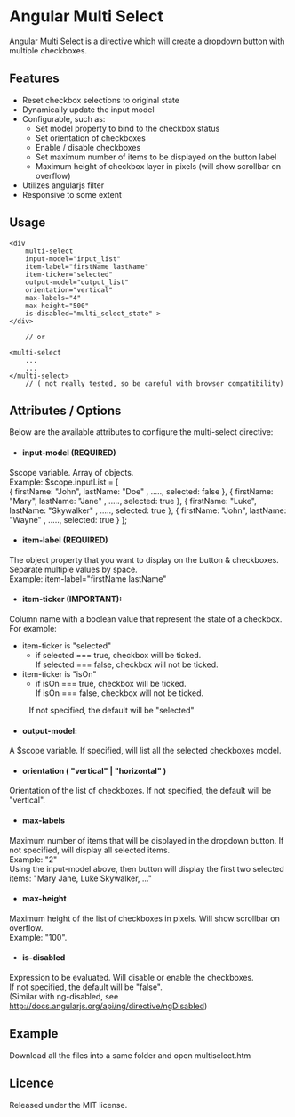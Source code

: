 Angular Multi Select
====================
Angular Multi Select is a directive which will create a dropdown button with multiple checkboxes.

Features
--
  - Reset checkbox selections to original state
  - Dynamically update the input model
  - Configurable, such as:
    - Set model property to bind to the checkbox status
    - Set orientation of checkboxes
    - Enable / disable checkboxes
    - Set maximum number of items to be displayed on the button label
    - Maximum height of checkbox layer in pixels (will show scrollbar on overflow)
  - Utilizes angularjs filter
  - Responsive to some extent
  
Usage
--
    <div
        multi-select 
        input-model="input_list"          
        item-label="firstName lastName" 
        item-ticker="selected"  
        output-model="output_list"
        orientation="vertical" 
        max-labels="4"
        max-height="500"
        is-disabled="multi_select_state" >
    </div>
    
        // or
 
    <multi-select 
        ...
        ...
    </multi-select> 
        // ( not really tested, so be careful with browser compatibility)

Attributes / Options
--
Below are the available attributes to configure the multi-select directive:

- #### input-model (REQUIRED)
$scope variable. Array of objects. 
<br />Example:
      $scope.inputList = [    
        { firstName: "John", lastName: "Doe"        , ....., selected: false },
        { firstName: "Mary", lastName: "Jane"       , ....., selected: true },
        { firstName: "Luke", lastName: "Skywalker"  , ....., selected: true },
        { firstName: "John", lastName: "Wayne"      , ....., selected: true }
      ];    

- #### item-label (REQUIRED)
The object property that you want to display on the button & checkboxes. Separate multiple values by space. 
<br />Example: 
item-label="firstName lastName"          


- #### item-ticker (IMPORTANT):
Column name with a boolean value that represent the state of a checkbox. 
<br />For example: 
 - item-ticker is "selected"   
   - if selected === true, checkbox will be ticked. 
<br />If selected === false, checkbox will not be ticked.
 - item-ticker is "isOn"       
   - if isOn === true, checkbox will be ticked. 
<br />If isOn === false, checkbox will not be ticked.

 
&nbsp;&nbsp;&nbsp;&nbsp;&nbsp;&nbsp;&nbsp;&nbsp;&nbsp;If not specified, the default will be "selected"

- #### output-model:
A $scope variable. If specified, will list all the selected checkboxes model.

- #### orientation ( "vertical" | "horizontal" )
Orientation of the list of checkboxes. If not specified, the default will be "vertical".

- #### max-labels
Maximum number of items that will be displayed in the dropdown button. If not specified, will display all selected items. 
<br />Example: "2"
<br />Using the input-model above, then button will display the first two selected items: "Mary Jane, Luke Skywalker, ..."

- #### max-height
Maximum height of the list of checkboxes in pixels. Will show scrollbar on overflow.
<br />Example: "100". 

- #### is-disabled 
Expression to be evaluated. Will disable or enable the checkboxes. 
<br />If not specified, the default will be "false". 
<br />(Similar with ng-disabled, see http://docs.angularjs.org/api/ng/directive/ngDisabled)

Example
--
Download all the files into a same folder and open multiselect.htm

Licence
--
Released under the MIT license. 



 
  



